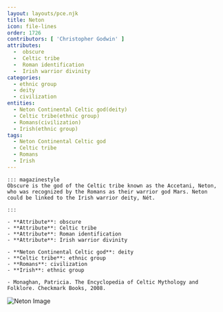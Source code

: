 ```yaml
---
layout: layouts/pce.njk
title: Neton
icon: file-lines
order: 1726
contributors: [ 'Christopher Godwin' ]
attributes:
  -  obscure
  -  Celtic tribe
  -  Roman identification
  -  Irish warrior divinity
categories:
  - ethnic group
  - deity
  - civilization
entities:
  - Neton Continental Celtic god(deity)
  - Celtic tribe(ethnic group)
  - Romans(civilization)
  - Irish(ethnic group)
tags:
  - Neton Continental Celtic god
  - Celtic tribe
  - Romans
  - Irish
---
```

``` tab [group1:Info]
::: magazinestyle
Obscure is the god of the Celtic tribe known as the Accetani, Neton, who was recognized by the Romans as their warrior god Mars. Neton could be linked to the Irish warrior deity, Nét.

:::
```
``` tab [group1:Attributes]
- **Attribute**: obscure
- **Attribute**: Celtic tribe
- **Attribute**: Roman identification
- **Attribute**: Irish warrior divinity
```
``` tab [group1:Entities]
- **Neton Continental Celtic god**: deity
- **Celtic tribe**: ethnic group
- **Romans**: civilization
- **Irish**: ethnic group
```
``` tab [group1:Sources]
- Monaghan, Patricia. The Encyclopedia of Celtic Mythology and Folklore. Checkmark Books, 2008.
```
![Neton Image]([None])
